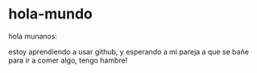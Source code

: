 # hola-mundo

hola munanos:

estoy aprendiendo a usar github, y esperando a mi pareja a que se bañe para ir a comer algo, tengo hambre!
